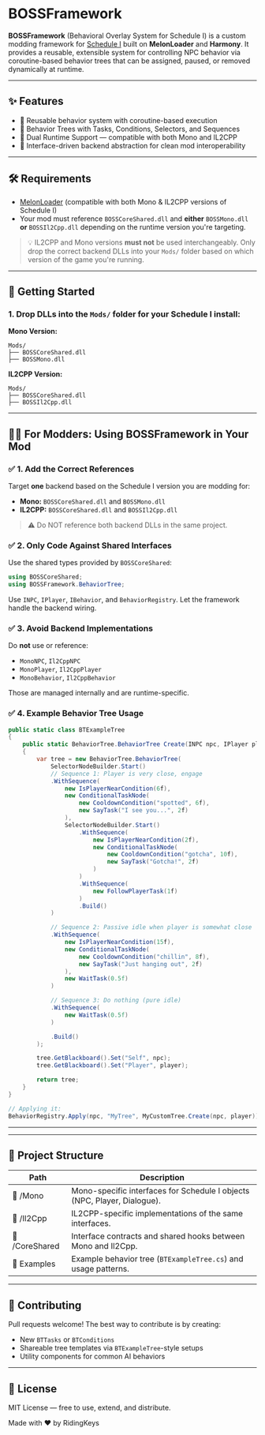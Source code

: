 # BOSSFramework

**BOSSFramework** (Behavioral Overlay System for Schedule I) is a custom modding framework for [Schedule I](https://store.steampowered.com/app/2585950/Schedule_1/) built on **MelonLoader** and **Harmony**. It provides a reusable, extensible system for controlling NPC behavior via coroutine-based behavior trees that can be assigned, paused, or removed dynamically at runtime.

---

## ✨ Features

- 🔁 Reusable behavior system with coroutine-based execution
- 🧠 Behavior Trees with Tasks, Conditions, Selectors, and Sequences
- 🔧 Dual Runtime Support — compatible with both Mono and IL2CPP
- 🧱 Interface-driven backend abstraction for clean mod interoperability

---

## 🛠 Requirements

- [MelonLoader](https://melonwiki.xyz/#/) (compatible with both Mono & IL2CPP versions of Schedule I)
- Your mod must reference `BOSSCoreShared.dll` and **either** `BOSSMono.dll` **or** `BOSSIl2Cpp.dll` depending on the runtime version you're targeting.

> 💡 IL2CPP and Mono versions **must not** be used interchangeably. Only drop the correct backend DLLs into your `Mods/` folder based on which version of the game you're running.

---

## 🚀 Getting Started

### 1. Drop DLLs into the `Mods/` folder for your Schedule I install:

**Mono Version:**
```
Mods/
├── BOSSCoreShared.dll
├── BOSSMono.dll
```

**IL2CPP Version:**
```
Mods/
├── BOSSCoreShared.dll
├── BOSSIl2Cpp.dll
```
---

## 👩‍💻 For Modders: Using BOSSFramework in Your Mod

### ✅ 1. Add the Correct References
Target **one** backend based on the Schedule I version you are modding for:

- **Mono:** `BOSSCoreShared.dll` and `BOSSMono.dll`
- **IL2CPP:** `BOSSCoreShared.dll` and `BOSSIl2Cpp.dll`

> ⚠️ Do NOT reference both backend DLLs in the same project.

### ✅ 2. Only Code Against Shared Interfaces
Use the shared types provided by `BOSSCoreShared`:
```csharp
using BOSSCoreShared;
using BOSSFramework.BehaviorTree;
```
Use `INPC`, `IPlayer`, `IBehavior`, and `BehaviorRegistry`. Let the framework handle the backend wiring.

### ✅ 3. Avoid Backend Implementations
Do **not** use or reference:
- `MonoNPC`, `Il2CppNPC`
- `MonoPlayer`, `Il2CppPlayer`
- `MonoBehavior`, `Il2CppBehavior`

Those are managed internally and are runtime-specific.

### ✅ 4. Example Behavior Tree Usage
```csharp
public static class BTExampleTree
{
    public static BehaviorTree.BehaviorTree Create(INPC npc, IPlayer player)
    {
        var tree = new BehaviorTree.BehaviorTree(
            SelectorNodeBuilder.Start()
            // Sequence 1: Player is very close, engage
            .WithSequence(
                new IsPlayerNearCondition(6f),
                new ConditionalTaskNode(
                    new CooldownCondition("spotted", 6f),
                    new SayTask("I see you...", 2f)
                ),
                SelectorNodeBuilder.Start()
                    .WithSequence(
                        new IsPlayerNearCondition(2f),
                        new ConditionalTaskNode(
                            new CooldownCondition("gotcha", 10f),
                            new SayTask("Gotcha!", 2f)
                        )
                    )
                    .WithSequence(
                        new FollowPlayerTask(1f)
                    )
                    .Build()
            )

            // Sequence 2: Passive idle when player is somewhat close
            .WithSequence(
                new IsPlayerNearCondition(15f),
                new ConditionalTaskNode(
                    new CooldownCondition("chillin", 8f),
                    new SayTask("Just hanging out", 2f)
                ),
                new WaitTask(0.5f)
            )

            // Sequence 3: Do nothing (pure idle)
            .WithSequence(
                new WaitTask(0.5f)
            )

            .Build()
        );

        tree.GetBlackboard().Set("Self", npc);
        tree.GetBlackboard().Set("Player", player);

        return tree;
    }
}

// Applying it:
BehaviorRegistry.Apply(npc, "MyTree", MyCustomTree.Create(npc, player));
```

---

---

## 📁 Project Structure

| Path | Description |
|------|-------------|
| 📁 /Mono | Mono-specific interfaces for Schedule I objects (NPC, Player, Dialogue). |
| 📁 /Il2Cpp | IL2CPP-specific implementations of the same interfaces. |
| 📁 /CoreShared | Interface contracts and shared hooks between Mono and Il2Cpp. |
| 📁 Examples | Example behavior tree (`BTExampleTree.cs`) and usage patterns. |

---

## 🤝 Contributing

Pull requests welcome! The best way to contribute is by creating:
- New `BTTasks` or `BTConditions`
- Shareable tree templates via `BTExampleTree`-style setups
- Utility components for common AI behaviors

---

## 📄 License

MIT License — free to use, extend, and distribute.

Made with ❤️ by RidingKeys

